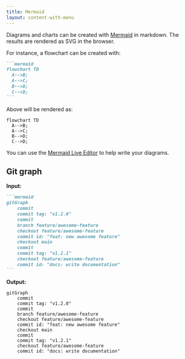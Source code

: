 ```yaml
---
title: Mermaid
layout: content-with-menu
---
```


Diagrams and charts can be created with [Mermaid](https://mermaid.js.org/) in markdown.
The results are rendered as SVG in the browser.

For instance, a flowchart can be created with:

````md
```mermaid
flowchart TD
  A-->B;
  A-->C;
  B-->D;
  C-->D;
```
````

Above will be rendered as:

```mermaid
flowchart TD
  A-->B;
  A-->C;
  B-->D;
  C-->D;
```

You can use the [Mermaid Live Editor](https://mermaid.live/) to help write your diagrams.

## Git graph

**Input:**

````md
```mermaid
gitGraph
    commit
    commit tag: "v1.2.0"
    commit
    branch feature/awesome-feature
    checkout feature/awesome-feature
    commit id: "feat: new awesome feature"
    checkout main
    commit
    commit tag: "v1.2.1"
    checkout feature/awesome-feature
    commit id: "docs: write documentation"
```
````

**Output:**

```mermaid
gitGraph
    commit
    commit tag: "v1.2.0"
    commit
    branch feature/awesome-feature
    checkout feature/awesome-feature
    commit id: "feat: new awesome feature"
    checkout main
    commit
    commit tag: "v1.2.1"
    checkout feature/awesome-feature
    commit id: "docs: write documentation"
```
